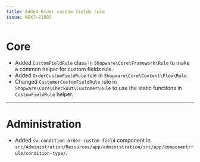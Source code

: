 ```yaml
---
title: Added Order custom fields rule
issue: NEXT-21883
---
```

# Core
* Added `CustomFieldRule` class in `Shopware\Core\Framework\Rule` to make a common helper for custom fields rule.
* Added `OrderCustomFieldRule` rule in `Shopware\Core\Content\Flow\Rule`.
* Changed `CustomerCustomFieldRule` rule in `Shopware\Core\Checkout\Customer\Rule` to use the static functions in `CustomFieldRule` helper.
___
# Administration
* Added `sw-condition-order-custom-field` component in `src/Administration/Resources/app/administration/src/app/component/rule/condition-type/`.
